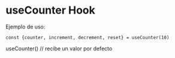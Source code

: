 # useCounter Hook

Ejemplo de uso:

```
const {counter, increment, decrement, reset} = useCounter(10)

```
useCounter() // recibe un valor por defecto